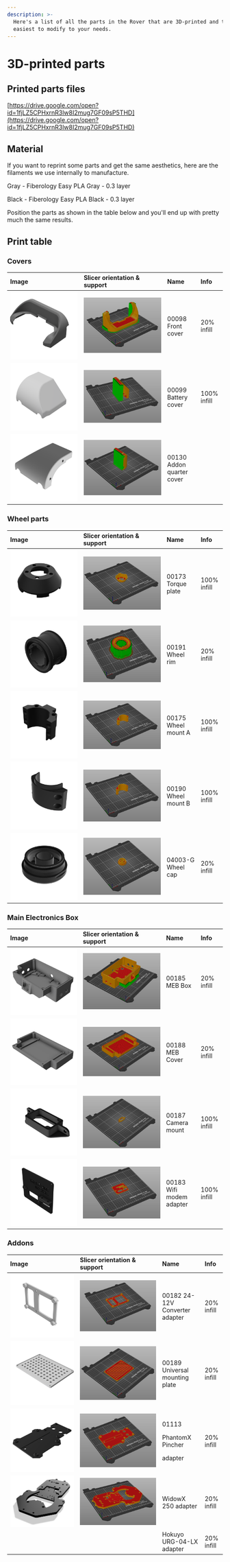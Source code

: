 ```yaml
---
description: >-
  Here's a list of all the parts in the Rover that are 3D-printed and the
  easiest to modify to your needs.
---
```


# 3D-printed parts

## Printed parts files

[https://drive.google.com/open?id=1fjLZ5CPHxrnR3lw8I2mug7GF09sP5THD](https://drive.google.com/open?id=1fjLZ5CPHxrnR3lw8I2mug7GF09sP5THD)

## Material

If you want to reprint some parts and get the same aesthetics, here are the filaments we use internally to manufacture.

Gray - Fiberology Easy PLA Gray - 0.3 layer

Black - Fiberology Easy PLA Black - 0.3 layer

Position the parts as shown in the table below and you'll end up with pretty much the same results.

## Print table

### Covers

| Image | Slicer orientation & support | Name | Info |
| :--- | :--- | :--- | :--- |
|  ![](../.gitbook/assets/00098-v1.png)  | ![](../.gitbook/assets/00098.png) | 00098 Front cover | 20% infill |
| ![](../.gitbook/assets/00099-v2.png) | ![](../.gitbook/assets/00099.png)  | 00099 Battery cover | 100% infill |
| ![](../.gitbook/assets/00130-v2.png) | ![](../.gitbook/assets/00130.png) | 00130 Addon quarter cover |  |

### Wheel parts

| Image | Slicer orientation & support | Name | Info |
| :--- | :--- | :--- | :--- |
| ![](../.gitbook/assets/00173-v1.png) | ![](../.gitbook/assets/00173.png) | 00173 Torque plate | 100% infill |
| ![](../.gitbook/assets/00191-v1.png) | ![](../.gitbook/assets/00191.png) | 00191 Wheel rim | 20% infill |
| ![](../.gitbook/assets/00175-v1.png) | ![](../.gitbook/assets/00175.png) | 00175 Wheel mount A | 100% infill |
| ![](../.gitbook/assets/00190-v1.png) | ![](../.gitbook/assets/00190.png) | 00190 Wheel mount B | 100% infill |
| ![](../.gitbook/assets/04003-g-v1.png) | ![](../.gitbook/assets/4003-g.png) | 04003-G Wheel cap | 20% infill |

### Main Electronics Box

| Image | Slicer orientation & support | Name | Info |
| :--- | :--- | :--- | :--- |
| ![](../.gitbook/assets/00185-v1.png) | ![](../.gitbook/assets/00185.png) | 00185 MEB Box | 20% infill |
| ![](../.gitbook/assets/00188-v1.png) | ![](../.gitbook/assets/00188.png) | 00188 MEB Cover | 20% infill |
| ![](../.gitbook/assets/00187-v1.png) | ![](../.gitbook/assets/00187.png) | 00187 Camera mount | 100% infill |
| ![](../.gitbook/assets/00183-v1.png) | ![](../.gitbook/assets/00183.png) | 00183 Wifi modem adapter | 100% infill |

### Addons

<table>
  <thead>
    <tr>
      <th style="text-align:left">Image</th>
      <th style="text-align:left">Slicer orientation &amp; support</th>
      <th style="text-align:left">Name</th>
      <th style="text-align:left">Info</th>
    </tr>
  </thead>
  <tbody>
    <tr>
      <td style="text-align:left">
        <img src="../.gitbook/assets/00182-v1.png" alt/>
      </td>
      <td style="text-align:left">
        <img src="../.gitbook/assets/00182.png" alt/>
      </td>
      <td style="text-align:left">00182 24-12V Converter adapter</td>
      <td style="text-align:left">20% infill</td>
    </tr>
    <tr>
      <td style="text-align:left">
        <img src="../.gitbook/assets/00189-v1.png" alt/>
      </td>
      <td style="text-align:left">
        <img src="../.gitbook/assets/00189 (1).png" alt/>
      </td>
      <td style="text-align:left">00189 Universal mounting plate</td>
      <td style="text-align:left">20% infill</td>
    </tr>
    <tr>
      <td style="text-align:left">
        <img src="../.gitbook/assets/01113-v1.png" alt/>
      </td>
      <td style="text-align:left">
        <img src="../.gitbook/assets/01113.png" alt/>
      </td>
      <td style="text-align:left">
        <p>01113</p>
        <p>PhantomX Pincher</p>
        <p>adapter</p>
      </td>
      <td style="text-align:left">20% infill</td>
    </tr>
    <tr>
      <td style="text-align:left">
        <img src="../.gitbook/assets/zrzut-ekranu-2020-03-11-o-17.04.39.png" alt/>
      </td>
      <td style="text-align:left">
        <img src="../.gitbook/assets/zrzut-ekranu-2020-03-11-o-16.57.34.png" alt/>
      </td>
      <td style="text-align:left">WidowX 250 adapter</td>
      <td style="text-align:left">20% infill</td>
    </tr>
    <tr>
      <td style="text-align:left"></td>
      <td style="text-align:left"></td>
      <td style="text-align:left">Hokuyo URG-04-LX adapter</td>
      <td style="text-align:left">20% infill</td>
    </tr>
  </tbody>
</table>

## 

